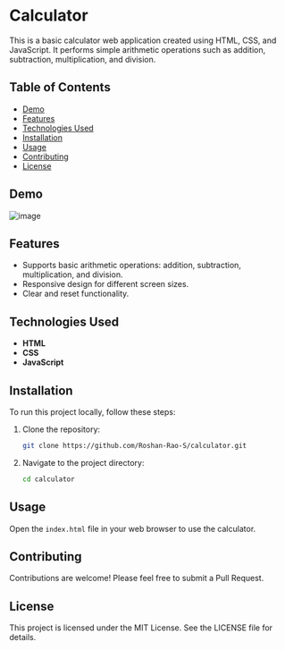 # Calculator

This is a basic calculator web application created using HTML, CSS, and JavaScript. It performs simple arithmetic operations such as addition, subtraction, multiplication, and division.

## Table of Contents

- [Demo](#demo)
- [Features](#features)
- [Technologies Used](#technologies-used)
- [Installation](#installation)
- [Usage](#usage)
- [Contributing](#contributing)
- [License](#license)

## Demo

![image](https://github.com/user-attachments/assets/df9b6cb1-a4b0-4b23-8c53-5a9d54a85991)


## Features

- Supports basic arithmetic operations: addition, subtraction, multiplication, and division.
- Responsive design for different screen sizes.
- Clear and reset functionality.

## Technologies Used

- **HTML**
- **CSS**
- **JavaScript**

## Installation

To run this project locally, follow these steps:

1. Clone the repository:
   ```bash
   git clone https://github.com/Roshan-Rao-S/calculator.git
   ```

2. Navigate to the project directory:
   ```bash
   cd calculator
   ```

## Usage

Open the `index.html` file in your web browser to use the calculator.

## Contributing

Contributions are welcome! Please feel free to submit a Pull Request.

## License

This project is licensed under the MIT License. See the LICENSE file for details.

